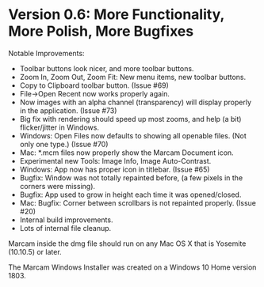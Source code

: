 # Version 0.6: More Functionality, More Polish, More Bugfixes

Notable Improvements:
* Toolbar buttons look nicer, and more toolbar buttons.
* Zoom In, Zoom Out, Zoom Fit: New menu items, new toolbar buttons.
* Copy to Clipboard toolbar button. (Issue #69)
* File-\>Open Recent now works properly again.
* Now images with an alpha channel (transparency) will display properly in the application. (Issue #73)
* Big fix with rendering should speed up most zooms, and help (a bit) flicker/jitter in Windows.
* Windows: Open Files now defaults to showing all openable files. (Not only one type.) (Issue #70)
* Mac: \*.mcm files now properly show the Marcam Document icon.
* Experimental new Tools: Image Info, Image Auto-Contrast.
* Windows: App now has proper icon in titlebar. (Issue #65)
* Bugfix: Window was not totally repainted before, (a few pixels in the corners were missing).
* Bugfix: App used to grow in height each time it was opened/closed.
* Mac: Bugfix: Corner between scrollbars is not repainted properly. (Issue #20)
* Internal build improvements.
* Lots of internal file cleanup.

Marcam inside the dmg file should run on any Mac OS X that is Yosemite (10.10.5) or later.

The Marcam Windows Installer was created on a Windows 10 Home version 1803.
